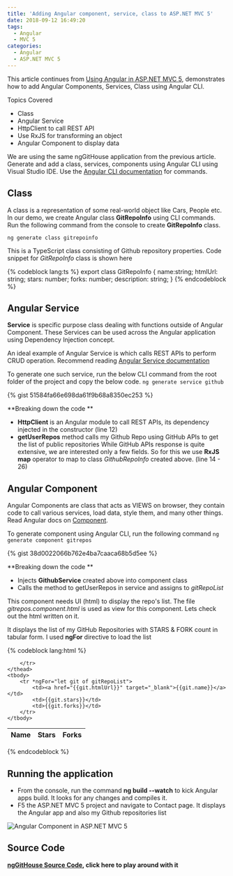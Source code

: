 ```yaml
---
title: 'Adding Angular component, service, class to ASP.NET MVC 5'
date: 2018-09-12 16:49:20
tags:
  - Angular
  - MVC 5
categories:
  - Angular
  - ASP.NET MVC 5
---
```

This article continues from [Using Angular in ASP.NET MVC 5](https://www.mithunvp.com/angular-asp-net-mvc-5-angular-cli-visual-studio-2017/ "Angular in ASP.NET MVC 5"), demonstrates how to add Angular Components, Services, Class using Angular CLI.

Topics Covered 
- Class
- Angular Service
- HttpClient to call REST API
- Use RxJS for transforming an object
- Angular Component to display data

We are using the same ngGitHouse application from the previous article. Generate and add a class, services, components using Angular CLI using Visual Studio IDE.
Use the [Angular CLI documentation](https://github.com/angular/angular-cli/wiki) for commands. 
## Class
A class is a representation of some real-world object like Cars, People etc. In our demo, we create Angular class **GitRepoInfo** using CLI commands.  Run the following command from the console to create **GitRepoInfo** class. 

`` ng generate class gitrepoinfo ``

This is a TypeScript class consisting of Github repository properties. Code snippet for _GitRepoInfo_ class is shown here

{% codeblock lang:ts %}
export class GitRepoInfo {
    name:string;
    htmlUrl: string;
    stars: number;
    forks: number;
    description: string;
}
{% endcodeblock %}

## Angular Service
**Service** is specific purpose class dealing with functions outside of Angular Component. These Services can be used across the Angular application using Dependency Injection concept.

An ideal example of Angular Service is which calls REST APIs to perform CRUD operation. Recommend reading [Angular Service documentation](https://angular.io/tutorial/toh-pt4)

To generate one such service, run the below CLI command from the root folder of the project and copy the below code.
``ng generate service github``

{% gist 51584fa66e698da61f9b68a8350ec253 %}

**Breaking down the code **

- **HttpClient** is an Angular module to call REST APIs, its dependency injected in the constructor (line 12)
- **getUserRepos** method calls my Github Repo using GitHub APIs to get the list of public repositories
While GitHub APIs response is quite extensive, we are interested only a few fields. So for this we use **RxJS map** operator to map to class _GithubRepoInfo_ created above. (line 14 - 26)

## Angular Component
Angular Components are class that acts as VIEWS on browser, they contain code to call various services, load data, style them, and many other things. Read Angular docs on [Component](https://angular.io/guide/architecture-components "Angular Components").

To generate component using Angular CLI, run the following command 
`` ng generate component gitrepos ``

{% gist 38d0022066b762e4ba7caaca68b5d5ee %}

**Breaking down the code **
- Injects **GithubService** created above into component class
- Calls the method to getUserRepos in service and assigns to _gitRepoList_

This component needs UI (html) to display the repo's list. The file _gitrepos.component.html_ is used as view for this component. Lets check out the html written on it.

It displays the list of my GitHub Repositories with STARS & FORK count in tabular form. I used **ngFor** directive to load the list

{% codeblock lang:html %}
<table class="table table-hover">
    <thead>
        <tr>
            <th>Name</th>
            <th>Stars</th>
            <th>Forks</th>
            
        </tr>
    </thead>
    <tbody>
        <tr *ngFor="let git of gitRepoList">
            <td><a href="{{git.htmlUrl}}" target="_blank">{{git.name}}</a></td>
            <td>{{git.stars}}</td>
            <td>{{git.forks}}</td>            
        </tr>        
    </tbody>
</table>
{% endcodeblock %}

## Running the application
- From the console, run the command **ng build --watch**  to kick Angular apps build. It looks for any changes and compiles it.
- F5 the ASP.NET MVC 5 project and navigate to Contact page. It displays the Angular app and also my Github repositories list

![Angular Component in ASP.NET MVC 5](/images/angular-component-mvc5.png)

## Source Code
**[ngGitHouse Source Code](https://github.com/mithunvp/ngGitHouse), click here to play around with it**